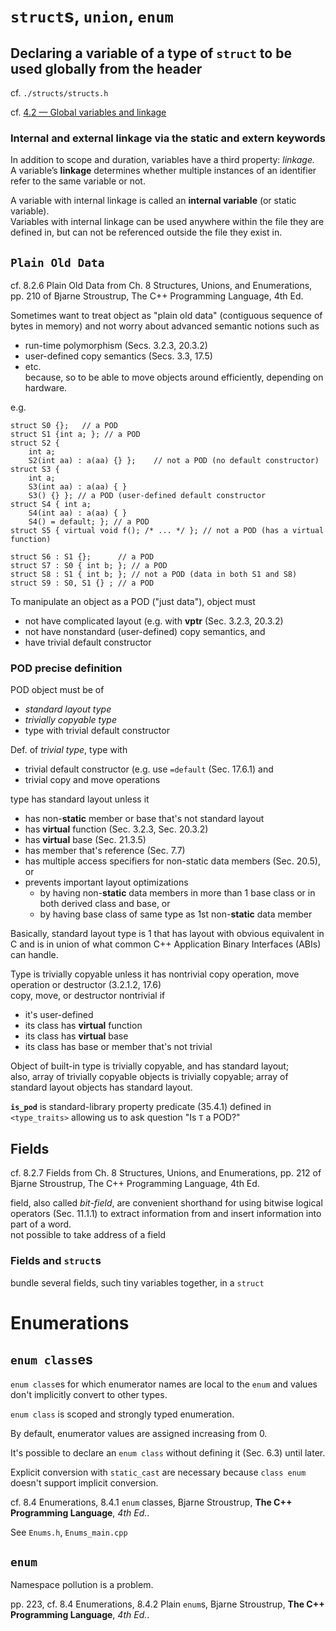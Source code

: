 # `struct`s, `union`, `enum`  

## Declaring a variable of a type of `struct` to be used globally from the header 

cf. `./structs/structs.h`  

cf. [4.2 — Global variables and linkage](http://www.learncpp.com/cpp-tutorial/42-global-variables/)  

### Internal and external linkage via the static and extern keywords ###

In addition to scope and duration, variables have a third property: *linkage.*   
A variable’s **linkage** determines whether multiple instances of an identifier refer to the same variable or not.  

A variable with internal linkage is called an **internal variable** (or static variable).  
Variables with internal linkage can be used anywhere within the file they are defined in, but can not be referenced outside the file they exist in.

## `Plain Old Data`  

cf. 8.2.6 Plain Old Data from Ch. 8 Structures, Unions, and Enumerations, pp. 210 of Bjarne Stroustrup, The C++ Programming Language, 4th Ed.  

Sometimes want to treat object as "plain old data" (contiguous sequence of bytes in memory) and not worry about advanced semantic notions such as 
- run-time polymorphism (Secs. 3.2.3, 20.3.2)  
- user-defined copy semantics (Secs. 3.3, 17.5)  
- etc.  
because, so to be able to move objects around efficiently, depending on hardware.  

e.g.  

```  
struct S0 {};	// a POD
struct S1 {int a; }; // a POD
struct S2 {
	int a;
	S2(int aa) : a(aa) {} };	// not a POD (no default constructor)  
struct S3 { 
	int a;
	S3(int aa) : a(aa) { }  
	S3() {} }; // a POD (user-defined default constructor  
struct S4 { int a; 
	S4(int aa) : a(aa) { }  
	S4() = default; }; // a POD
struct S5 { virtual void f(); /* ... */ }; // not a POD (has a virtual function)  	

struct S6 : S1 {}; 		// a POD
struct S7 : S0 { int b; }; // a POD  
struct S8 : S1 { int b; }; // not a POD (data in both S1 and S8) 
struct S9 : S0, S1 {} ; // a POD

```  

To manipulate an object as a POD ("just data"), object must 
* not have complicated layout (e.g. with **vptr** (Sec. 3.2.3, 20.3.2)  
* not have nonstandard (user-defined) copy semantics, and 
* have trivial default constructor  

### POD precise definition 
POD object must be of 
* *standard layout type*  
* *trivially copyable type*  
* type with trivial default constructor  

Def. of *trivial type*, type with  
* trivial default constructor (e.g. use `=default` (Sec. 17.6.1) and 
* trivial copy and move operations  

type has standard layout unless it  
* has non-**static** member or base that's not standard layout  
* has **virtual** function (Sec. 3.2.3, Sec. 20.3.2)  
* has **virtual** base  (Sec. 21.3.5)  
* has member that's reference (Sec. 7.7)  
* has multiple access specifiers for non-static data members (Sec. 20.5), or 
* prevents important layout optimizations  
	* by having non-**static** data members in more than 1 base class or in both derived class and base, or  
	* by having base class of same type as 1st non-**static** data member  

Basically, standard layout type is 1 that has layout with obvious equivalent in C and is in union of what common C++ Application Binary Interfaces (ABIs) can handle.  

Type is trivially copyable unless it has nontrivial copy operation, move operation or destructor (3.2.1.2, 17.6)  
copy, move, or destructor nontrivial if  
* it's user-defined  
* its class has **virtual** function  
* its class has **virtual** base  
* its class has base or member that's not trivial  

Object of built-in type is trivially copyable, and has standard layout;   
also, array of trivially copyable objects is trivially copyable; array of standard layout objects has standard layout.  

**`is_pod`**  is standard-library property predicate (35.4.1) defined in `<type_traits>` allowing us to ask question "Is `T` a POD?"   

	
## Fields  

cf. 8.2.7 Fields from Ch. 8 Structures, Unions, and Enumerations, pp. 212 of Bjarne Stroustrup, The C++ Programming Language, 4th Ed.  

field, also called *bit-field*, are convenient shorthand for using bitwise logical operators (Sec. 11.1.1) to extract information from and insert information into part of a word.   
not possible to take address of a field  

### Fields and `struct`s  

bundle several fields, such tiny variables together, in a `struct`  

# Enumerations

## `enum class`es

`enum class`es for which enumerator names are local to the `enum` and values don't implicitly convert to other types.

`enum class` is scoped and strongly typed enumeration. 

By default, enumerator values are assigned increasing from 0.

It's possible to declare an `enum class` without defining it (Sec. 6.3) until later.

Explicit conversion with `static_cast` are necessary because `class enum` doesn't support implicit conversion.

cf. 8.4 Enumerations, 8.4.1 `enum` classes, Bjarne Stroustrup, **The C++ Programming Language**, *4th Ed.*. 

See `Enums.h`, `Enums_main.cpp`

## `enum`

Namespace pollution is a problem.

pp. 223, cf. 8.4 Enumerations, 8.4.2 Plain `enum`s, Bjarne Stroustrup, **The C++ Programming Language**, *4th Ed.*. 

